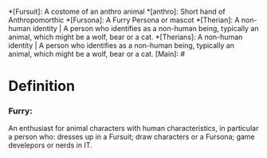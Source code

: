 
[Definitions]: #
*[Fursuit]: A costome of an anthro animal
*[anthro]: Short hand of Anthropomorthic
*[Fursona]: A Furry Persona or mascot
*[Therian]: A non-human identity | A person who identifies as a non-human  being, typically an animal, which might be a wolf, bear or a cat.
*[Therians]: A non-human identity | A person who identifies as a non-human  being, typically an animal, which might be a wolf, bear or a cat.
[Main]: #
# Definition

### Furry:
An enthusiast for animal characters with human characteristics, in particular a person who: dresses up in a Fursuit; draw characters or a Fursona; game develepors or nerds in IT.
<!--stackedit_data:
eyJoaXN0b3J5IjpbMTk4NjQ4NDI0MSwtOTYyMTk3NTcsNzA0NT
A1MDcyLC01NTYwNjE5OTUsMzgxNjUwNDM3XX0=
-->